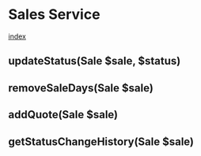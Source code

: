# Sales Service

[index](../index.md)

## updateStatus(Sale $sale, $status)
> 

## removeSaleDays(Sale $sale)
>

## addQuote(Sale $sale)
>

## getStatusChangeHistory(Sale $sale)
>

